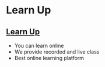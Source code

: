 # Learn Up

## [Learn Up](http://www.google.fr)

- You can learn online
- We provide recorded and live class
- Best online learning platform
